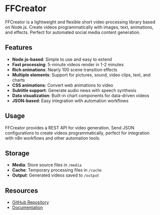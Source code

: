 # FFCreator

FFCreator is a lightweight and flexible short video processing library based on Node.js. Create videos programmatically with images, text, animations, and effects. Perfect for automated social media content generation.

## Features

- **Node.js-based**: Simple to use and easy to extend
- **Fast processing**: 5-minute videos render in 1-2 minutes
- **Rich animations**: Nearly 100 scene transition effects
- **Multiple elements**: Support for pictures, sound, video clips, text, and charts
- **CSS animations**: Convert web animations to video
- **Subtitle support**: Generate audio news with speech synthesis
- **Data visualization**: Built-in chart components for data-driven videos
- **JSON-based**: Easy integration with automation workflows

## Usage

FFCreator provides a REST API for video generation. Send JSON configurations to create videos programmatically, perfect for integration with n8n workflows and other automation tools.

## Storage

- **Media**: Store source files in `/media`
- **Cache**: Temporary processing files in `/cache`
- **Output**: Generated videos saved to `/output`

## Resources

- [GitHub Repository](https://github.com/tnfe/FFCreator)
- [Documentation](https://github.com/tnfe/FFCreator/blob/master/README.md)